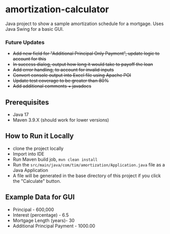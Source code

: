 # amortization-calculator

Java project to show a sample amortization schedule for a mortgage.  Uses Java Swing for a basic GUI.  

### Future Updates
* ~~Add new field for "Additional Principal Only Payment", update logic to account for this~~
* ~~In success dialog, output how long it would take to payoff the loan~~
* ~~Add error handling, to account for invalid inputs~~
* ~~Convert console output into Excel file using Apache POI~~
* ~~Update test coverage to be greater than 80%~~
* ~~Add additional comments + javadocs~~

## Prerequisites
* Java 17
* Maven 3.9.X (should work for lower versions)

## How to Run it Locally
* clone the project locally
* Import into IDE
* Run Maven build job, `mvn clean install`
* Run the `src/main/java/com/tim/amortization/Application.java` file as a Java Application
* A file will be generated in the base directory of this project if you click the "Calculate" button.

## Example Data for GUI
* Principal - 600,000
* Interest (percentage) - 6.5
* Mortgage Length (years)- 30
* Additional Principal Payment - 1000.00
